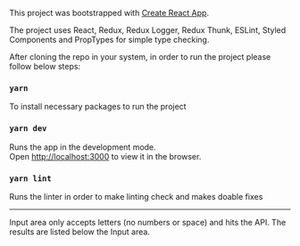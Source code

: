 This project was bootstrapped with [Create React App](https://github.com/facebook/create-react-app).

The project uses React, Redux, Redux Logger, Redux Thunk, ESLint, Styled Components and PropTypes for simple type checking.

After cloning the repo in your system, in order to run the project please follow below steps:

### `yarn`

To install necessary packages to run the project

### `yarn dev`

Runs the app in the development mode.<br />
Open [http://localhost:3000](http://localhost:3000) to view it in the browser.

### `yarn lint`

Runs the linter in order to make linting check and makes doable fixes

---

Input area only accepts letters (no numbers or space) and hits the API. The results are listed below the Input area.
